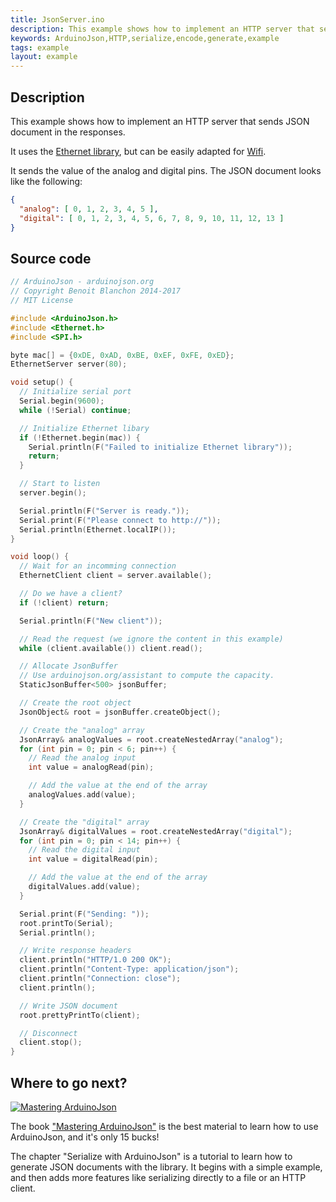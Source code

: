 ```yaml
---
title: JsonServer.ino
description: This example shows how to implement an HTTP server that sends JSON document in the responses.
keywords: ArduinoJson,HTTP,serialize,encode,generate,example
tags: example
layout: example
---
```


## Description

This example shows how to implement an HTTP server that sends JSON document in the responses.

It uses the [Ethernet library](https://www.arduino.cc/en/Reference/Ethernet), but can be easily adapted for [Wifi](https://www.arduino.cc/en/Reference/WiFi).

It sends the value of the analog and digital pins.
The JSON document looks like the following:

```json
{
  "analog": [ 0, 1, 2, 3, 4, 5 ],
  "digital": [ 0, 1, 2, 3, 4, 5, 6, 7, 8, 9, 10, 11, 12, 13 ]
}
```

## Source code

```c++
// ArduinoJson - arduinojson.org
// Copyright Benoit Blanchon 2014-2017
// MIT License

#include <ArduinoJson.h>
#include <Ethernet.h>
#include <SPI.h>

byte mac[] = {0xDE, 0xAD, 0xBE, 0xEF, 0xFE, 0xED};
EthernetServer server(80);

void setup() {
  // Initialize serial port
  Serial.begin(9600);
  while (!Serial) continue;

  // Initialize Ethernet libary
  if (!Ethernet.begin(mac)) {
    Serial.println(F("Failed to initialize Ethernet library"));
    return;
  }

  // Start to listen
  server.begin();

  Serial.println(F("Server is ready."));
  Serial.print(F("Please connect to http://"));
  Serial.println(Ethernet.localIP());
}

void loop() {
  // Wait for an incomming connection
  EthernetClient client = server.available();

  // Do we have a client?
  if (!client) return;

  Serial.println(F("New client"));

  // Read the request (we ignore the content in this example)
  while (client.available()) client.read();

  // Allocate JsonBuffer
  // Use arduinojson.org/assistant to compute the capacity.
  StaticJsonBuffer<500> jsonBuffer;

  // Create the root object
  JsonObject& root = jsonBuffer.createObject();

  // Create the "analog" array
  JsonArray& analogValues = root.createNestedArray("analog");
  for (int pin = 0; pin < 6; pin++) {
    // Read the analog input
    int value = analogRead(pin);

    // Add the value at the end of the array
    analogValues.add(value);
  }

  // Create the "digital" array
  JsonArray& digitalValues = root.createNestedArray("digital");
  for (int pin = 0; pin < 14; pin++) {
    // Read the digital input
    int value = digitalRead(pin);

    // Add the value at the end of the array
    digitalValues.add(value);
  }

  Serial.print(F("Sending: "));
  root.printTo(Serial);
  Serial.println();

  // Write response headers
  client.println("HTTP/1.0 200 OK");
  client.println("Content-Type: application/json");
  client.println("Connection: close");
  client.println();

  // Write JSON document
  root.prettyPrintTo(client);

  // Disconnect
  client.stop();
}
```

## Where to go next?

<a href="https://leanpub.com/arduinojson/"><img src="{{site.baseurl}}/images/cover200.png" class="float-right" alt="Mastering ArduinoJson"></a>

The book ["Mastering ArduinoJson"](https://leanpub.com/arduinojson/) is the best material to learn how to use ArduinoJson, and it's only 15 bucks!

The chapter "Serialize with ArduinoJson" is a tutorial to learn how to generate JSON documents with the library. It begins with a simple example, and then adds more features like serializing directly to a file or an HTTP client.